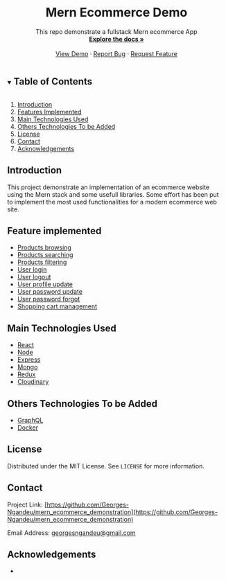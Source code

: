 <!-- PROJECT LOGO -->
<br />
<p align="center">
  <h1 align="center">Mern Ecommerce Demo</h1>

  <p align="center">
    This repo demonstrate a fullstack Mern ecommerce App
    <br />
    <a href="https://github.com/Georges-Ngandeu/mern_ecommerce_demonstration"><strong>Explore the docs »</strong></a>
    <br />
    <br />
    <a href="https://www.mernecommerce.biitlab.org/">View Demo</a>
    ·
    <a href="#">Report Bug</a>
    ·
    <a href="#">Request Feature</a>
  </p>
</p>

<!-- TABLE OF CONTENTS -->
<details open="open">
  <summary><h2 style="display: inline-block">Table of Contents</h2></summary>
  <ol>
    <li><a href="#introduction">Introduction</a></li>
    <li><a href="#features">Features Implemented</a></li>
    <li><a href="#technologies">Main Technologies Used</a></li>
    <li><a href="#others-technologies">Others Technologies To be Added</a></li>
    <li><a href="#license">License</a></li>
    <li><a href="#contact">Contact</a></li>
    <li><a href="#acknowledgements">Acknowledgements</a></li>
  </ol>
</details>

<!-- GETTING STARTED -->
## Introduction [](#introduction)
This project demonstrate an implementation of an ecommerce website using the Mern stack and some usefull libraries. Some effort has been put to implement the most used functionalities for a modern ecommerce web site.  

## Feature implemented [](#features)
<ul>
    <li><a href="#">Products browsing</a></li>
    <li><a href="#">Products searching</a></li>
    <li><a href="#">Products filtering</a></li>
    <li><a href="#">User login</a></li>
    <li><a href="#">User logout</a></li>
    <li><a href="#">User profile update</a></li>
    <li><a href="#">User password update</a></li>
    <li><a href="#">User password forgot</a></li>
    <li><a href="#">Shopping cart management</a></li>
  </ul>

## Main Technologies Used [](#technologies)
<ul>
    <li><a href="#">React</a></li>
    <li><a href="#">Node</a></li>
    <li><a href="#">Express</a></li>
    <li><a href="#">Mongo</a></li>
    <li><a href="#">Redux</a></li>
    <li><a href="#">Cloudinary</a></li>
</ul>

## Others Technologies To be Added [](#others-technologies)
<ul>
    <li><a href="#">GraphQL</a></li>
    <li><a href="#">Docker</a></li>
</ul>
   
## License [](#license)
Distributed under the MIT License. See `LICENSE` for more information.

## Contact [](#contact)
Project Link: [https://github.com/Georges-Ngandeu/mern_ecommerce_demonstration](https://github.com/Georges-Ngandeu/mern_ecommerce_demonstration)

Email Address: [georgesngandeu@gmail.com](georgesngandeu@gmail.com)

## Acknowledgements [](#acknowledgements)
* []()

